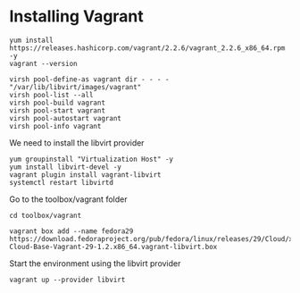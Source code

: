 # Installing Vagrant

```
yum install https://releases.hashicorp.com/vagrant/2.2.6/vagrant_2.2.6_x86_64.rpm -y
vagrant --version
```

```
virsh pool-define-as vagrant dir - - - - "/var/lib/libvirt/images/vagrant"
virsh pool-list --all
virsh pool-build vagrant
virsh pool-start vagrant
virsh pool-autostart vagrant
virsh pool-info vagrant
```

We need to install the libvirt provider

```
yum groupinstall "Virtualization Host" -y
yum install libvirt-devel -y
vagrant plugin install vagrant-libvirt
systemctl restart libvirtd
```

Go to the toolbox/vagrant folder

```
cd toolbox/vagrant
```

```
vagrant box add --name fedora29 https://download.fedoraproject.org/pub/fedora/linux/releases/29/Cloud/x86_64/images/Fedora-Cloud-Base-Vagrant-29-1.2.x86_64.vagrant-libvirt.box
```
Start the environment using the libvirt provider

```
vagrant up --provider libvirt
```

